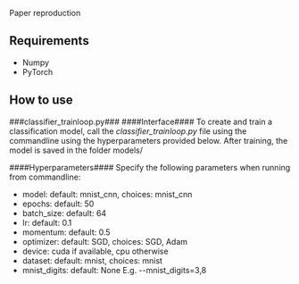 Paper reproduction

## Requirements
- Numpy
- PyTorch

## How to use
###classifier_trainloop.py###
####Interface####
To create and train a classification model, call the *classifier_trainloop.py* file using the commandline using the hyperparameters provided below.
After training, the model is saved in the folder models/

####Hyperparameters####
Specify the following parameters when running from commandline:
- model: default: mnist_cnn, choices: mnist_cnn
- epochs: default: 50
- batch_size: default: 64
- lr: default: 0.1
- momentum: default: 0.5
- optimizer: default: SGD, choices: SGD, Adam
- device: cuda if available, cpu otherwise
- dataset: default: mnist, choices: mnist
- mnist_digits: default: None	E.g. --mnist_digits=3,8